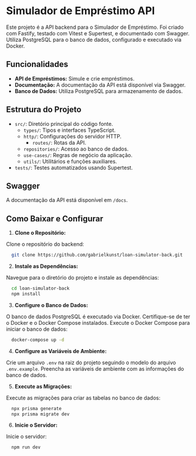 # Simulador de Empréstimo API

Este projeto é a API backend para o Simulador de Empréstimo. Foi criado com Fastify, testado com Vitest e Supertest, e documentado com Swagger. Utiliza PostgreSQL para o banco de dados, configurado e executado via Docker.

## Funcionalidades

- **API de Empréstimos:** Simule e crie empréstimos.
- **Documentação:** A documentação da API está disponível via Swagger.
- **Banco de Dados:** Utiliza PostgreSQL para armazenamento de dados.

## Estrutura do Projeto

- `src/`: Diretório principal do código fonte.
  - `types/`: Tipos e interfaces TypeScript.
  - `http/`: Configurações do servidor HTTP.
    - `routes/`: Rotas da API.
  - `repositories/`: Acesso ao banco de dados.
  - `use-cases/`: Regras de negócio da aplicação.
  - `utils/`: Utilitários e funções auxiliares.
- `tests/`: Testes automatizados usando Supertest.

## Swagger

A documentação da API está disponível em `/docs`.

## Como Baixar e Configurar

1. **Clone o Repositório:**

Clone o repositório do backend:

```bash
  git clone https://github.com/gabrielkunst/loan-simulator-back.git
```

2. **Instale as Dependências:**

Navegue para o diretório do projeto e instale as dependências:

```bash
  cd loan-simulator-back
  npm install
```

3. **Configure o Banco de Dados:**

O banco de dados PostgreSQL é executado via Docker. Certifique-se de ter o Docker e o Docker Compose instalados. Execute o Docker Compose para iniciar o banco de dados:

```bash
  docker-compose up -d
```

4. **Configure as Variáveis de Ambiente:**

Crie um arquivo `.env` na raiz do projeto seguindo o modelo do arquivo `.env.example`. Preencha as variáveis de ambiente com as informações do banco de dados.

5. **Execute as Migrações:**

Execute as migrações para criar as tabelas no banco de dados:

```bash
  npx prisma generate
  npx prisma migrate dev
```

6. **Inicie o Servidor:**

Inicie o servidor:

```bash
  npm run dev
```
